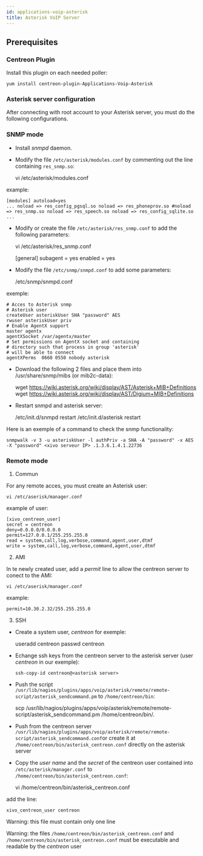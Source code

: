 ```yaml
---
id: applications-voip-asterisk
title: Asterisk VoIP Server
---
```


## Prerequisites

### Centreon Plugin

Install this plugin on each needed poller:

``` shell
yum install centreon-plugin-Applications-Voip-Asterisk
```

### Asterisk server configuration

After connecting with root account to your Asterisk server, you must do the
following configurations.

### SNMP mode

  - Install *snmpd* daemon.

  - Modify the file `/etc/asterisk/modules.conf` by commenting out the line
    containing `res_snmp.so`:
    
    vi /etc/asterisk/modules.conf

example:

    [modules] autoload=yes
    ... noload => res_config_pgsql.so noload => res_phoneprov.so #noload => res_snmp.so noload => res_speech.so noload => res_config_sqlite.so ...

  - Modify or create the file `/etc/asterisk/res_snmp.conf` to add the following
    parameters:
    
    vi /etc/asterisk/res\_snmp.conf
    
    \[general\] subagent = yes enabled = yes

  - Modify the file `/etc/snmp/snmpd.conf` to add some parameters:
    
    /etc/snmp/snmpd.conf

exemple:

    # Acces to Asterisk snmp
    # Asterisk user
    createUser asteriskUser SHA "password" AES
    rwuser asteriskUser priv
    # Enable AgentX support
    master agentx
    agentXSocket /var/agentx/master
    # Set permissions on AgentX socket and containing
    # directory such that process in group 'asterisk'
    # will be able to connect
    agentXPerms  0660 0550 nobody asterisk

  - Download the following 2 files and place them into /usr/share/snmp/mibs (or
    mib2c-data):
    
    wget <https://wiki.asterisk.org/wiki/display/AST/Asterisk+MIB+Definitions>
    wget <https://wiki.asterisk.org/wiki/display/AST/Digium+MIB+Definitions>

  - Restart snmpd and asterisk server:
    
    /etc/init.d/snmpd restart /etc/init.d/asterisk restart

Here is an exemple of a command to check the snmp functionality:

    snmpwalk -v 3 -u asteriskUser -l authPriv -a SHA -A "password" -x AES -X "password" <xivo serveur IP> .1.3.6.1.4.1.22736

### Remote mode

1.  Commun

For any remote acces, you must create an Asterisk user:

    vi /etc/aserisk/manager.conf

example of user:

    [xivo_centreon_user]
    secret = centreon
    deny=0.0.0.0/0.0.0.0
    permit=127.0.0.1/255.255.255.0
    read = system,call,log,verbose,command,agent,user,dtmf
    write = system,call,log,verbose,command,agent,user,dtmf

2.  AMI

In te newly created user, add a *permit* line to allow the centreon server to
conect to the AMI:

    vi /etc/aserisk/manager.conf

example:

    permit=10.30.2.32/255.255.255.0

3.  SSH

<!-- end list -->

  - Create a system user, *centreon* for exemple:
    
    useradd centreon passwd centreon

  - Echange ssh keys from the centreon server to the asterisk server (user
    *centreon* in our exemple):
    
    `ssh-copy-id centreon@<asterisk server>`

  - Push the script
    `/usr/lib/nagios/plugins/apps/voip/asterisk/remote/remote-script/asterisk_sendcommand.pm`
    to `/home/centreon/bin`:
    
    scp
    /usr/lib/nagios/plugins/apps/voip/asterisk/remote/remote-script/asterisk\_sendcommand.pm
    /home/centreon/bin/.

  - Push from the centreon server
    `/usr/lib/nagios/plugins/apps/voip/asterisk/remote/remote-script/asterisk_sendcommand.conf`or
    create it at `/home/centreon/bin/asterisk_centreon.conf` directly on the
    asterisk server

  - Copy the *user name* and the *secret* of the centreon user contained into
    `/etc/asterisk/manager.conf` to `/home/centreon/bin/asterisk_centreon.conf`:
    
    vi /home/centreon/bin/asterisk\_centreon.conf

add the line:

    xivo_centreon_user centreon

Warning: this file must contain only one line

Warning: the files `/home/centreon/bin/asterisk_centreon.conf` and
`/home/centreon/bin/asterisk_centreon.conf` must be executable and readable by
the *centreon* user
